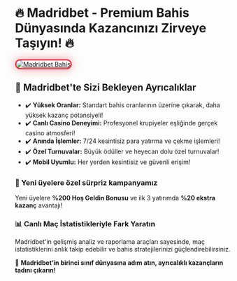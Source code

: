 <h1>🔥 Madridbet - Premium Bahis Dünyasında Kazancınızı Zirveye Taşıyın! 🔥</h1>
 
 <a href="https://l24.im/LbOMiFI" title="Madridbet Resmi Adresi">
   <img src="https://i.ibb.co/Rphw47Mn/github-2.png" alt="Madridbet Bahis" style="max-width: 100%; border: 3px solid #e63946; border-radius: 15px; box-shadow: 0px 0px 20px rgba(230, 57, 70, 0.5);">
 </a>
 
 <h2>💎 Madridbet'te Sizi Bekleyen Ayrıcalıklar</h2>
 <ul>
   <li>✔️ <strong>Yüksek Oranlar:</strong> Standart bahis oranlarının üzerine çıkarak, daha yüksek kazanç potansiyeli!</li>
   <li>✔️ <strong>Canlı Casino Deneyimi:</strong> Profesyonel krupiyeler eşliğinde gerçek casino atmosferi!</li>
   <li>✔️ <strong>Anında İşlemler:</strong> 7/24 kesintisiz para yatırma ve çekme işlemleri!</li>
   <li>✔️ <strong>Özel Turnuvalar:</strong> Büyük ödüller ve heyecan dolu özel turnuvalar!</li>
   <li>✔️ <strong>Mobil Uyumlu:</strong> Her yerden kesintisiz ve güvenli erişim!</li>
 </ul>
 
 <h3>🎯 Yeni üyelere özel sürpriz kampanyamız</h3>
 <p>Yeni üyelere <strong>%200 Hoş Geldin Bonusu</strong> ve ilk 3 yatırımda <strong>%20 ekstra kazanç</strong> avantajı!</p>
 
 <h3>📊 Canlı Maç İstatistikleriyle Fark Yaratın</h3>
 <p>Madridbet'in gelişmiş analiz ve raporlama araçları sayesinde, maç istatistiklerini anlık takip edebilir ve bahis stratejilerinizi güçlendirebilirsiniz.</p>
 
 <p>🚀 <strong>Madridbet’in birinci sınıf dünyasına adım atın, ayrıcalıklı kazançların tadını çıkarın!</strong></p>
 
 <meta name="description" content="Madridbet, yüksek bahis oranları, şık canlı casino deneyimi ve özel promosyonlarla kazanç garantisi sunan premium bahis platformudur!">
